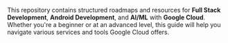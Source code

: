 This repository contains structured roadmaps and resources for **Full Stack Development**, **Android Development**, and **AI/ML** with **Google Cloud**. Whether you're a beginner or at an advanced level, this guide will help you navigate various services and tools Google Cloud offers.
